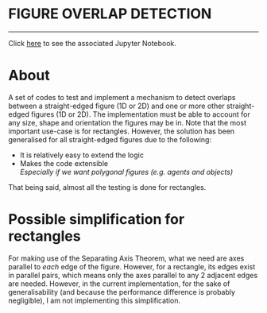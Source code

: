 <h1>FIGURE OVERLAP DETECTION</h1>

---

Click [here](../tests.ipynb) to see the associated Jupyter Notebook.

# About
A set of codes to test and implement a mechanism to detect overlaps between a straight-edged figure (1D or 2D) and one or more other straight-edged figures (1D or 2D). The implementation must be able to account for any size, shape and orientation the figures may be in. Note that the most important use-case is for rectangles. However, the solution has been generalised for all straight-edged figures due to the following:

- It is relatively easy to extend the logic
- Makes the code extensible <br> _Especially if we want polygonal figures (e.g. agents and objects)_

That being said, almost all the testing is done for rectangles.

# Possible simplification for rectangles
For making use of the Separating Axis Theorem, what we need are axes parallel to _each_ edge of the figure. However, for a rectangle, its edges exist in parallel pairs, which means only the axes parallel to any 2 adjacent edges are needed. However, in the current implementation, for the sake of generalisability (and because the performance difference is probably negligible), I am not implementing this simplification.
